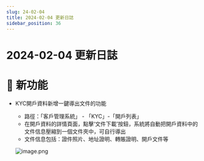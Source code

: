 ```yaml
---
slug: 24-02-04
title: 2024-02-04 更新日誌
sidebar_position: 36
---
```



# 2024-02-04 更新日誌


# 🎉 新功能

- KYC開戶資料新增一鍵導出文件的功能
    - 路徑：「客戶管理系統」 - 「KYC」-「開戶列表」
    - 在開戶資料的詳情頁面，點擊‘文件下載’按鈕，系統將自動把開戶資料中的文件信息壓縮到一個文件夾中，可自行導出
    - 文件信息包括：證件照片、地址證明、轉賬證明、開戶文件等

    ![image.png](/assets/d5d836fbb0b22356f1c756f27a05b828.png)

